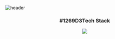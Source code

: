 ![header](https://capsule-render.vercel.app/api?type=wave&color=auto&height=300&section=header&text=welcome&fontSize=90&desc=risforest%20github&descAlign=63)

<div align="center">
  <div>
    <h3>#1269D3Tech Stack</p>
    <img src="https://img.shields.io/badge/HTML-E34F26?style=flat-square&logo=HTML5&logoColor=white"/>
  </div>
</div>
